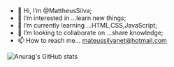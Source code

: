 - 👋 Hi, I’m @MattheusSilva;
- 👀 I’m interested in ...learn new things;
- 🌱 I’m currently learning ...HTML,CSS,JavaScript;
- 💞️ I’m looking to collaborate on ...share knowledge;
- 📫 How to reach me... mateussilvanet@hotmail.com

![Anurag's GitHub stats](https://github-readme-stats.vercel.app/api?username=anuraghazra&theme=dark&show_icons=true)


